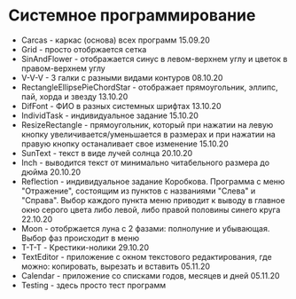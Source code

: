 # Системное программирование
- Carcas - каркас (основа) всех программ 15.09.20
- Grid - просто отобржается сетка
- SinAndFlower - отображается синус в левом-верхнем углу и цветок в правом-верхнем углу
- V-V-V - 3 галки с разными видами контуров 08.10.20
- RectangleEllipsePieChordStar - отображает прямоугольник, эллипс, пай, хорда и звезду 13.10.20
- DifFont - ФИО в разных системных шрифтах 13.10.20
- IndividTask - индивидуальное задание 15.10.20
- ResizeRectangle - прямоугольник, который при нажатии на левую кнопку увеличивается/уменьшается в размерах и при нажатии на правую кнопку останаливает свое изменение 15.10.20
- SunText - текст в виде лучей солнца 20.10.20
- Inch - выводится текст от минимально читабельного размера до дюйма 20.10.20
- Reflection - индивидуальное задание Коробкова. Программа с меню "Отражение", состоящим из пунктов с названиями "Слева" и "Справа". Выбор каждого пункта меню приводит к выводу в главное окно серого цвета либо левой, либо правой половины синего круга 22.10.20
- Moon - отобржается луна с 2 фазами: полнолуние и убывающая. Выбор фаз происходит в меню
- T-T-T - Крестики-нолики 29.10.20
- TextEditor - приложение с окном текстового редактирования, где можно: копировать, вырезать и вставить 05.11.20
- Calendar - приложение со списками годов, месяцев и дней 05.11.20
- Testing - здесь просто тест программ
